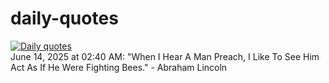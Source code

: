 # daily-quotes
[![Daily quotes](https://github.com/ceepu8/daily-quotes/actions/workflows/daily-quote.yml/badge.svg)](https://github.com/ceepu8/daily-quotes/actions/workflows/daily-quote.yml)<br/>
June 14, 2025 at 02:40 AM: "When I Hear A Man Preach, I Like To See Him Act As If He Were Fighting Bees." - Abraham Lincoln
